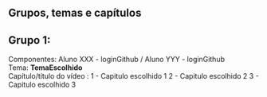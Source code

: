 Grupos, temas e capítulos
--------------------------
Grupo 1:   
---------  
Componentes: Aluno XXX - loginGithub / Aluno YYY - loginGithub  
Tema: **TemaEscolhido**  
Capítulo/título do vídeo :
1 - Capitulo escolhido 1
2 - Capitulo escolhido 2
3 - Capitulo escolhido 3

